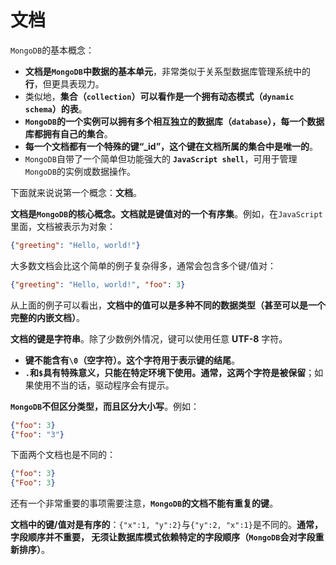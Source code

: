 文档
================================================================
`MongoDB`的基本概念：
+ **文档是`MongoDB`中数据的基本单元**，非常类似于关系型数据库管理系统中的 **行**，但更具表现力。
+ 类似地，**集合（`collection`）可以看作是一个拥有动态模式（`dynamic schema`）的表**。
+ **`MongoDB`的一个实例可以拥有多个相互独立的数据库（`database`），每一个数据库都拥有自己的集合**。
+ **每一个文档都有一个特殊的键“_id”，这个键在文档所属的集合中是唯一的**。
+ `MongoDB`自带了一个简单但功能强大的 **`JavaScript shell`**，可用于管理`MongoDB`的实例或数据操作。

下面就来说说第一个概念：**文档**。

**文档是`MongoDB`的核心概念。文档就是键值对的一个有序集**。例如，在`JavaScript`里面，文档被表示为对象：
```json
{"greeting": "Hello, world!"}
```
大多数文档会比这个简单的例子复杂得多，通常会包含多个键/值对：
```json
{"greeting": "Hello, world!", "foo": 3}
```
从上面的例子可以看出，**文档中的值可以是多种不同的数据类型（甚至可以是一个完整的内嵌文档）**。

**文档的键是字符串**。除了少数例外情况，键可以使用任意 **UTF-8** 字符。
+ **键不能含有`\0`（空字符）。这个字符用于表示键的结尾**。
+ **`.`和`$`具有特殊意义，只能在特定环境下使用。通常，这两个字符是被保留**；如果使用不当的话，驱动程序会有提示。

**`MongoDB`不但区分类型，而且区分大小写**。例如：
```json
{"foo": 3}
{"foo": "3"}
```
下面两个文档也是不同的：
```json
{"foo": 3}
{"Foo": 3}
```
还有一个非常重要的事项需要注意，**`MongoDB`的文档不能有重复的键**。

**文档中的键/值对是有序的**：`{"x":1, "y":2}`与`{"y":2, "x":1}`是不同的。**通常，字段顺序并不重要，
无须让数据库模式依赖特定的字段顺序（`MongoDB`会对字段重新排序）**。








